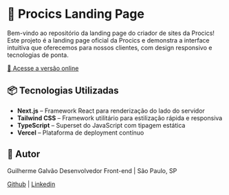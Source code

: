 # 🚀 Procics Landing Page

Bem-vindo ao repositório da landing page do criador de sites da Procics!
Este projeto é a landing page oficial da Procics e demonstra a interface intuitiva que oferecemos para nossos clientes, com design responsivo e tecnologias de ponta.

[🔗 Acesse a versão online](https://procics.vercel.app)

## 📦 Tecnologias Utilizadas

- **Next.js** – Framework React para renderização do lado do servidor
- **Tailwind CSS** – Framework utilitário para estilização rápida e responsiva
- **TypeScript** – Superset do JavaScript com tipagem estática
- **Vercel** – Plataforma de deployment contínuo

## 👤 Autor

Guilherme Galvão
Desenvolvedor Front-end | São Paulo, SP

[Github](https://github.com/boogarin) | 
[Linkedin](https://www.linkedin.com/in/guisantoge/)
